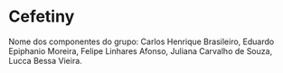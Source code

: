 # Cefetiny
Nome dos componentes do grupo: 
Carlos Henrique Brasileiro,
Eduardo Epiphanio Moreira,
Felipe Linhares Afonso,
Juliana Carvalho de Souza,
Lucca Bessa Vieira.
